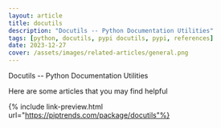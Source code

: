 ```yaml
---
layout: article
title: docutils
description: "Docutils -- Python Documentation Utilities"
tags: [python, docutils, pypi docutils, pypi, references]
date: 2023-12-27
cover: /assets/images/related-articles/general.png
---
```


Docutils -- Python Documentation Utilities

Here are some articles that you may find helpful

{% include link-preview.html url="https://piptrends.com/package/docutils"%}